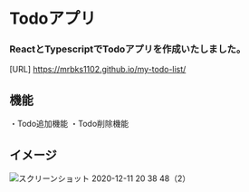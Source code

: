 # Todoアプリ
### ReactとTypescriptでTodoアプリを作成いたしました。
[URL] https://mrbks1102.github.io/my-todo-list/ 

## 機能
・Todo追加機能 
・Todo削除機能 

## イメージ
![スクリーンショット 2020-12-11 20 38 48（2）](https://user-images.githubusercontent.com/58883305/101908010-bd624c80-3bfe-11eb-8f49-6c1fc59e063e.png)
